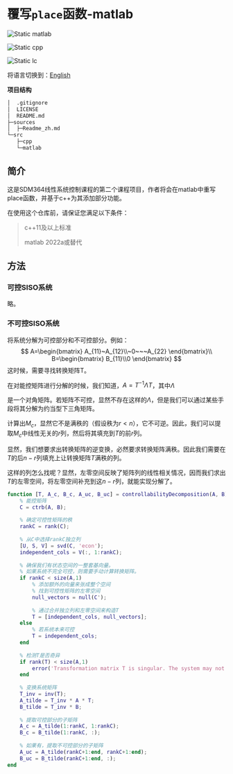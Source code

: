 # 覆写`place`函数-matlab

![Static matlab](https://img.shields.io/badge/matlab-2022a-green)

![Static cpp](https://img.shields.io/badge/c++-11-blue)

![Static lc](https://img.shields.io/badge/Linear-Control-red)

将语言切换到：[English](../README.md)

**项目结构**

```bash
│  .gitignore
│  LICENSE
│  README.md
├─sources
│  ├─Readme_zh.md
└─src
   ├─cpp
   └─matlab
```

## 简介

这是SDM364线性系统控制课程的第二个课程项目，作者将会在matlab中重写place函数，并基于c++为其添加部分功能。

在使用这个仓库前，请保证您满足以下条件：

> c++11及以上标准
>
> matlab 2022a或替代

## 方法

### 可控SISO系统

略。

### 不可控SISO系统

将系统分解为可控部分和不可控部分。例如：
$$
A=\begin{bmatrix}
A_{11}~A_{12}\\~0~~~A_{22}
\end{bmatrix}\\
B=\begin{bmatrix}
B_{11}\\0
\end{bmatrix}
$$
这时候，需要寻找转换矩阵T。

在对能控矩阵进行分解的时候，我们知道，$A=T^{-1}\Lambda T$，其中$\Lambda$

是一个对角矩阵。若矩阵不可控，显然不存在这样的$\Lambda$，但是我们可以通过某些手段将其分解为约当型下三角矩阵。

计算出$M_c$，显然它不是满秩的（假设秩为$r<n$），它不可逆。因此，我们可以提取$M_c$中线性无关的$r$列，然后将其填充到$T$的前$r$列。

显然，我们想要求出转换矩阵的逆变换，必然要求转换矩阵满秩。因此我们需要在$T$的后$n-r$列填充上让转换矩阵$T$满秩的列。

这样的列怎么找呢？显然，左零空间反映了矩阵列的线性相关情况，因而我们求出$T$的左零空间，将左零空间补充到这$n-r$列，就能实现分解了。

```matlab
function [T, A_c, B_c, A_uc, B_uc] = controllabilityDecomposition(A, B)
    % 能控矩阵
    C = ctrb(A, B);
    
    % 确定可控性矩阵的秩
    rankC = rank(C);
    
    % 从C中选择rankC独立列
    [U, S, V] = svd(C, 'econ');
    independent_cols = V(:, 1:rankC);
    
    % 确保我们有状态空间的一整套基向量。
    % 如果系统不完全可控，则需要手动计算转换矩阵。
    if rankC < size(A,1)
        % 添加额外的向量来张成整个空间
        % 找到可控性矩阵的左零空间
        null_vectors = null(C');
        
        % 通过合并独立列和左零空间来构造T
        T = [independent_cols, null_vectors];
    else
        % 若系统本来可控
        T = independent_cols;
    end
    
    % 检测T是否奇异
    if rank(T) < size(A,1)
        error('Transformation matrix T is singular. The system may not be controllable.');
    end
    
    % 变换系统矩阵
    T_inv = inv(T);
    A_tilde = T_inv * A * T;
    B_tilde = T_inv * B;
    
    % 提取可控部分的子矩阵
    A_c = A_tilde(1:rankC, 1:rankC);
    B_c = B_tilde(1:rankC, :);
    
    % 如果有，提取不可控部分的子矩阵
    A_uc = A_tilde(rankC+1:end, rankC+1:end);
    B_uc = B_tilde(rankC+1:end, :);
end
```

